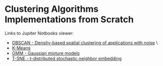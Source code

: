 # Clustering Algorithms Implementations from Scratch

Links to Jupiter Notbooks viewer:

- [DBSCAN - Density-based spatial clustering of applications with noise](https://nbviewer.jupyter.org/github/dvircohen0/Machine-Learning-Algorithms-From-Scratch/blob/main/clustering/DBscan.ipynb) \
- [K-Means](https://github.com/dvircohen0/Machine-Learning-Algorithms-From-Scratch/blob/main/clustering/kmeans.ipynb) 
- [GMM - Gaussian mixture models](https://nbviewer.jupyter.org/github/dvircohen0/Machine-Learning-Algorithms-From-Scratch/blob/main/clustering/GMM.ipynb) 
- [T-SNE - t-distributed stochastic neighbor embedding](https://nbviewer.jupyter.org/github/dvircohen0/Machine-Learning-Algorithms-From-Scratch/blob/main/clustering/Tsne.ipynb) 

